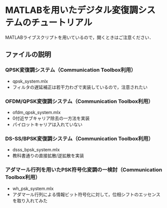 # MATLABを用いたデジタル変復調システムのチュートリアル
MATLABライブスクリプトを用いているので，開くときはご注意ください．
## ファイルの説明
### QPSK変復調システム（Communication Toolbox利用）
* qpsk_system.mlx
* フィルタの遅延補正は若干力わざで実装しているので，注意されたい
### OFDM/QPSK変復調システム（Communication Toolbox利用）
* ofdm_qpsk_system.mlx
* 0付近サブキャリア除去の一方法を実装
* パイロットキャリアは入れていない
### DS-SS/BPSK変復調システム（Communication Toolbox利用）
* dsss_bpsk_system.mlx
* 教科書通りの直接拡散/逆拡散を実装
### アダマール行列を用いたPSK符号化変調の一検討（Communication Toolbox利用）
* wh_psk_system.mlx
* アダマール行列による情報ビット符号化に対して，位相シフトのエッセンスを取り入れてみた
